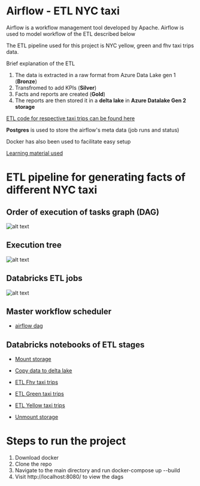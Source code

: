 # Airflow - ETL NYC taxi

Airflow is a workflow management tool developed by Apache. Airflow is used to model workflow of the ETL described below

The ETL pipeline used for this project is NYC yellow, green and fhv taxi trips data. 

Brief explanation of the ETL
1. The data is extracted in a raw format from Azure Data Lake gen 1 (**Bronze**) 
2. Transfromed to add KPIs (**Silver**) 
3. Facts and reports are created (**Gold**)
4. The reports are then stored it in a **delta lake** in **Azure Datalake Gen 2 storage**

[ETL code for respective taxi trips can be found here](https://github.com/santhoshraj2960/AzureDatabricksLearn/tree/main/notebooks/ETLProdNotebooks/)

**Postgres** is used to store the airflow's meta data (job runs and status)

Docker has also been used to facilitate easy setup

[Learning material used](https://app.pluralsight.com/library/courses/productionalizing-data-pipelines-apache-airflow/table-of-contents)


# ETL pipeline for generating facts of different NYC taxi

## Order of execution of tasks graph (DAG)
![alt text](https://github.com/santhoshraj2960/airflow_pluralsight/blob/main/screenshots/tasks_graph.png)

## Execution tree
![alt text](https://github.com/santhoshraj2960/airflow_pluralsight/blob/main/screenshots/tasks_tree.png)


## Databricks ETL jobs
![alt text](https://github.com/santhoshraj2960/airflow_pluralsight/blob/main/screenshots/azure_databricks_jobs.png)

## Master workflow scheduler

- [airflow dag](https://github.com/santhoshraj2960/airflow_pluralsight/blob/main/dags/databricks_dag.py)

## Databricks notebooks of ETL stages

- [Mount storage](https://github.com/santhoshraj2960/AzureDatabricksLearn/blob/main/notebooks/ETLProdNotebooks/setup_and_mount_storage.ipynb)
 
- [Copy data to delta lake](https://github.com/santhoshraj2960/AzureDatabricksLearn/blob/main/notebooks/ETLProdNotebooks/move_data_to_delta_lake.ipynb)
 
- [ETL Fhv taxi trips](https://github.com/santhoshraj2960/AzureDatabricksLearn/blob/main/notebooks/ETLProdNotebooks/facts/process_fact_fhv_taxi.ipynb)
 
- [ETL Green taxi trips](https://github.com/santhoshraj2960/AzureDatabricksLearn/blob/main/notebooks/ETLProdNotebooks/facts/process_fact_green_taxi.ipynb)
 
- [ETL Yellow taxi trips](https://github.com/santhoshraj2960/AzureDatabricksLearn/blob/main/notebooks/ETLProdNotebooks/facts/process_fact_yellow_taxi.ipynb)
 
- [Unmount storage](https://github.com/santhoshraj2960/AzureDatabricksLearn/blob/main/notebooks/ETLProdNotebooks/unmount_storage_and_cleanup.ipynb)


# Steps to run the project
1. Download docker
2. Clone the repo
3. Navigate to the main directory and run docker-compose up --build
4. Visit http://localhost:8080/ to view the dags
